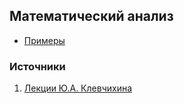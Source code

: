 ## Математический анализ

- [Примеры](mathan_examples.md)

### Источники

1. [Лекции Ю.А. Клевчихина](https://yadi.sk/d/uM4I2FCJ3Ky46Y)
